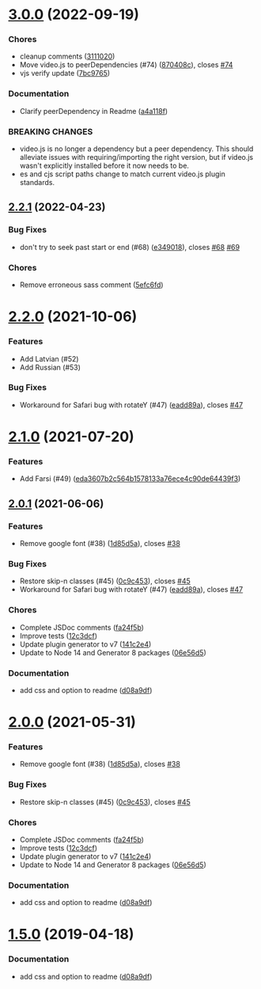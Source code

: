 <a name="3.0.0"></a>
# [3.0.0](https://github.com/mister-ben/videojs-seek-buttons/compare/v2.2.1...v3.0.0) (2022-09-19)

### Chores

* cleanup comments ([3111020](https://github.com/mister-ben/videojs-seek-buttons/commit/3111020))
* Move video.js to peerDependencies (#74) ([870408c](https://github.com/mister-ben/videojs-seek-buttons/commit/870408c)), closes [#74](https://github.com/mister-ben/videojs-seek-buttons/issues/74)
* vjs verify update ([7bc9765](https://github.com/mister-ben/videojs-seek-buttons/commit/7bc9765))

### Documentation

* Clarify peerDependency in Readme ([a4a118f](https://github.com/mister-ben/videojs-seek-buttons/commit/a4a118f))


### BREAKING CHANGES

* video.js is no longer a dependency but a peer dependency.
This should alleviate issues with requiring/importing the right version,
but if video.js wasn't explicitly installed before it now needs to be.
* es and cjs script paths change to match current video.js
plugin standards.

<a name="2.2.1"></a>
## [2.2.1](https://github.com/mister-ben/videojs-seek-buttons/compare/v2.2.0...v2.2.1) (2022-04-23)

### Bug Fixes

* don't try to seek past start or end (#68) ([e349018](https://github.com/mister-ben/videojs-seek-buttons/commit/e349018)), closes [#68](https://github.com/mister-ben/videojs-seek-buttons/issues/68) [#69](https://github.com/mister-ben/videojs-seek-buttons/issues/69)

### Chores

* Remove erroneous sass comment ([5efc6fd](https://github.com/mister-ben/videojs-seek-buttons/commit/5efc6fd))

<a name="2.2.0"></a>
# [2.2.0](https://github.com/mister-ben/videojs-seek-buttons/compare/v2.0.0...v2.2.0) (2021-10-06)

### Features

* Add Latvian (#52)
* Add Russian (#53)

### Bug Fixes

* Workaround for Safari bug with rotateY (#47) ([eadd89a](https://github.com/mister-ben/videojs-seek-buttons/commit/eadd89a)), closes [#47](https://github.com/mister-ben/videojs-seek-buttons/issues/47)

<a name="2.1.0"></a>
# [2.1.0](https://github.com/mister-ben/videojs-seek-buttons/compare/v2.0.1...v2.1.0) (2021-07-20)


### Features

* Add Farsi (#49) ([eda3607b2c564b1578133a76ece4c90de64439f3](https://github.com/mister-ben/videojs-seek-buttons/commit/eda3607b2c564b1578133a76ece4c90de64439f3))

<a name="2.0.1"></a>
## [2.0.1](https://github.com/mister-ben/videojs-seek-buttons/compare/v1.3.0...v2.0.1) (2021-06-06)

### Features

* Remove google font (#38) ([1d85d5a](https://github.com/mister-ben/videojs-seek-buttons/commit/1d85d5a)), closes [#38](https://github.com/mister-ben/videojs-seek-buttons/issues/38)

### Bug Fixes

* Restore skip-n classes (#45) ([0c9c453](https://github.com/mister-ben/videojs-seek-buttons/commit/0c9c453)), closes [#45](https://github.com/mister-ben/videojs-seek-buttons/issues/45)
* Workaround for Safari bug with rotateY (#47) ([eadd89a](https://github.com/mister-ben/videojs-seek-buttons/commit/eadd89a)), closes [#47](https://github.com/mister-ben/videojs-seek-buttons/issues/47)

### Chores

* Complete JSDoc comments ([fa24f5b](https://github.com/mister-ben/videojs-seek-buttons/commit/fa24f5b))
* Improve tests ([12c3dcf](https://github.com/mister-ben/videojs-seek-buttons/commit/12c3dcf))
* Update plugin generator to v7 ([141c2e4](https://github.com/mister-ben/videojs-seek-buttons/commit/141c2e4))
* Update to Node 14 and Generator 8 packages ([06e56d5](https://github.com/mister-ben/videojs-seek-buttons/commit/06e56d5))

### Documentation

* add css and option to readme ([d08a9df](https://github.com/mister-ben/videojs-seek-buttons/commit/d08a9df))

<a name="2.0.0"></a>
# [2.0.0](https://github.com/mister-ben/videojs-seek-buttons/compare/v1.3.0...v2.0.0) (2021-05-31)

### Features

* Remove google font (#38) ([1d85d5a](https://github.com/mister-ben/videojs-seek-buttons/commit/1d85d5a)), closes [#38](https://github.com/mister-ben/videojs-seek-buttons/issues/38)

### Bug Fixes

* Restore skip-n classes (#45) ([0c9c453](https://github.com/mister-ben/videojs-seek-buttons/commit/0c9c453)), closes [#45](https://github.com/mister-ben/videojs-seek-buttons/issues/45)

### Chores

* Complete JSDoc comments ([fa24f5b](https://github.com/mister-ben/videojs-seek-buttons/commit/fa24f5b))
* Improve tests ([12c3dcf](https://github.com/mister-ben/videojs-seek-buttons/commit/12c3dcf))
* Update plugin generator to v7 ([141c2e4](https://github.com/mister-ben/videojs-seek-buttons/commit/141c2e4))
* Update to Node 14 and Generator 8 packages ([06e56d5](https://github.com/mister-ben/videojs-seek-buttons/commit/06e56d5))

### Documentation

* add css and option to readme ([d08a9df](https://github.com/mister-ben/videojs-seek-buttons/commit/d08a9df))

<a name="1.5.0"></a>
# [1.5.0](https://github.com/mister-ben/videojs-seek-buttons/compare/v1.5.0-beta0...v1.5.0) (2019-04-18)

### Documentation

* add css and option to readme ([d08a9df](https://github.com/mister-ben/videojs-seek-buttons/commit/d08a9df))

